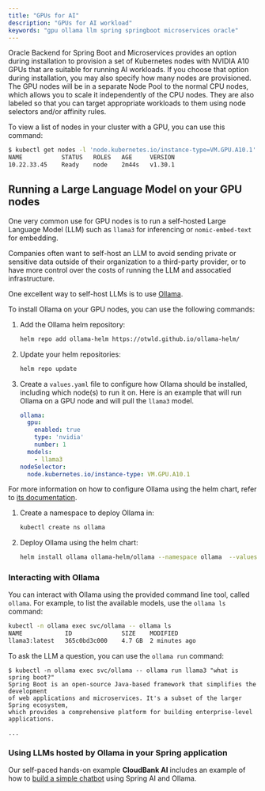 ```yaml
---
title: "GPUs for AI"
description: "GPUs for AI workload"
keywords: "gpu ollama llm spring springboot microservices oracle"
---
```


Oracle Backend for Spring Boot and Microservices provides an option during installation to provision a set
of Kubernetes nodes with NVIDIA A10 GPUs that are suitable for running AI workloads.  If you choose that option during
installation, you may also specify how many nodes are provisioned.  The GPU nodes will be in a separate
Node Pool to the normal CPU nodes, which allows you to scale it independently of the CPU nodes.
They are also labeled so that you can target appropriate workloads to them using node selectors
and/or affinity rules.

To view a list of nodes in your cluster with a GPU, you can use this command: 

```bash
$ kubectl get nodes -l 'node.kubernetes.io/instance-type=VM.GPU.A10.1'
NAME           STATUS   ROLES   AGE     VERSION
10.22.33.45    Ready    node    2m44s   v1.30.1
```

## Running a Large Language Model on your GPU nodes

One very common use for GPU nodes is to run a self-hosted Large Language Model (LLM)
such as `llama3` for inferencing or `nomic-embed-text` for embedding.

Companies often want to self-host an LLM to avoid sending private or sensitive data
outside of their organization to a third-party provider, or to have more control over
the costs of running the LLM and assocatied infrastructure.

One excellent way to self-host LLMs is to use [Ollama](https://ollama.com/).

To install Ollama on your GPU nodes, you can use the following commands:

1. Add the Ollama helm repository:

    ```bash
    helm repo add ollama-helm https://otwld.github.io/ollama-helm/
    ```

1. Update your helm repositories:

    ```bash
    helm repo update
    ```

1. Create a `values.yaml` file to configure how Ollama should be installed, including
   which node(s) to run it on.  Here is an example that will run Ollama on a GPU node
   and will pull the `llama3` model.

    ```yaml
    ollama:
      gpu:
        enabled: true
        type: 'nvidia'
        number: 1
      models:
        - llama3
    nodeSelector:
      node.kubernetes.io/instance-type: VM.GPU.A10.1
    ```

  For more information on how to configure Ollama using the helm chart, refer to
  [its documentation](https://artifacthub.io/packages/helm/ollama-helm/ollama).

1. Create a namespace to deploy Ollama in:

    ```bash
    kubectl create ns ollama
    ```

1. Deploy Ollama using the helm chart:

    ```bash
    helm install ollama ollama-helm/ollama --namespace ollama  --values ollama-values.yaml
    ```

### Interacting with Ollama

You can interact with Ollama using the provided command line tool, called `ollama`.
For example, to list the available models, use the `ollama ls` command:

```bash
kubectl -n ollama exec svc/ollama -- ollama ls
NAME            ID              SIZE    MODIFIED
llama3:latest   365c0bd3c000    4.7 GB  2 minutes ago
```

To ask the LLM a question, you can use the `ollama run` command:

```
$ kubectl -n ollama exec svc/ollama -- ollama run llama3 "what is spring boot?"
Spring Boot is an open-source Java-based framework that simplifies the development
of web applications and microservices. It's a subset of the larger Spring ecosystem,
which provides a comprehensive platform for building enterprise-level applications.

...
```

### Using LLMs hosted by Ollama in your Spring application

Our self-paced hands-on example **CloudBank AI** includes an example of how
to [build a simple chatbot](https://oracle.github.io/microservices-datadriven/cloudbank/springai/simple-chat)
using Spring AI and Ollama.